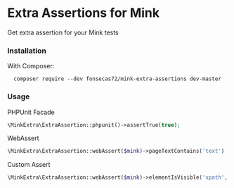 # Extra Assertions for Mink

Get extra assertion for your Mink tests

### Installation

With Composer:
```
  composer require --dev fonsecas72/mink-extra-assertions dev-master
```

### Usage


PHPUnit Facade

```php
\MinkExtra\ExtraAssertion::phpunit()->assertTrue(true);
```

WebAssert

```php
\MinkExtra\ExtraAssertion::webAssert($mink)->pageTextContains('text')
```

Custom Assert

```php
\MinkExtra\ExtraAssertion::webAssert($mink)->elementIsVisible('xpath', 'xpath');

```